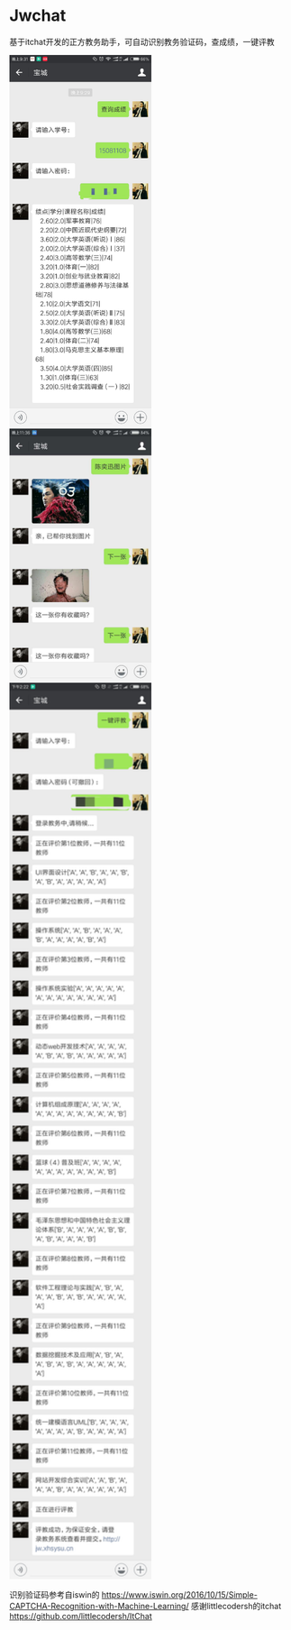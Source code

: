 # Jwchat
基于itchat开发的正方教务助手，可自动识别教务验证码，查成绩，一键评教

<img src="https://github.com/Rokuki/Jwchat/blob/master/screenshot/check_score.jpg" width="50%" height="50%">
<img src="https://github.com/Rokuki/Jwchat/blob/master/screenshot/find_img.jpg" width="50%" height="50%">
<img src="https://github.com/Rokuki/Jwchat/blob/master/screenshot/do_evaluate.jpg" width="50%" height="50%">

识别验证码参考自iswin的 https://www.iswin.org/2016/10/15/Simple-CAPTCHA-Recognition-with-Machine-Learning/
感谢littlecodersh的itchat https://github.com/littlecodersh/ItChat

